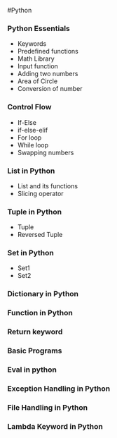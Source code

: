 #Python

<h3>Python Essentials</h3>
<ul>
    <li>Keywords</li>
    <li>Predefined functions</li>
    <li>Math Library</li>
    <li>Input function</li>
    <li>Adding two numbers</li>
    <li>Area of Circle</li>
    <li>Conversion of number</li>
</ul>
<h3>Control Flow</h3>
<ul>
    <li>If-Else</li>
    <li>if-else-elif</li>
    <li>For loop</li>
    <li>While loop</li>
    <li>Swapping numbers</li>
</ul>
<h3>List in Python</h3>
<ul>
    <li>List and its functions</li>
    <li>Slicing operator</li>
    
</ul>
<h3>Tuple in Python</h3>
<ul>
    <li>Tuple</li>
    <li>Reversed Tuple</li>
    
</ul>
<h3>Set in Python</h3>
<ul>
    <li>Set1</li>
    <li>Set2</li>
    
</ul>
<h3>Dictionary in Python</h3>

<h3>Function in Python</h3>
<h3>Return keyword </h3>
<h3>Basic Programs </h3>
<h3>Eval in python </h3>
<h3>Exception Handling in Python </h3>
<h3>File Handling in Python </h3>
<h3>Lambda Keyword in Python  </h3>
